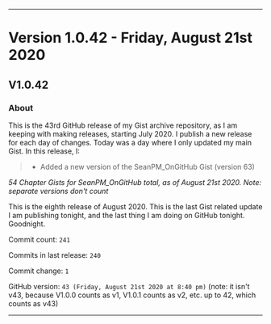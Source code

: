 
***

# Version 1.0.42 - Friday, August 21st 2020

## V1.0.42

### About

This is the 43rd GitHub release of my Gist archive repository, as I am keeping with making releases, starting July 2020. I publish a new release for each day of changes. Today was a day where I only updated my main Gist. In this release, I:

> * Added a new version of the SeanPM_OnGitHub Gist (version 63)

_54 Chapter Gists for SeanPM_OnGitHub total, as of August 21st 2020. Note: separate versions don't count_

This is the eighth release of August 2020. This is the last Gist related update I am publishing tonight, and the last thing I am doing on GitHub tonight. Goodnight.

Commit count: `241`

Commits in last release: `240`

Commit change: `1`

GitHub version: `43 (Friday, August 21st 2020 at 8:40 pm)` (note: it isn't v43, because V1.0.0 counts as v1, V1.0.1 counts as v2, etc. up to 42, which counts as v43)

***

